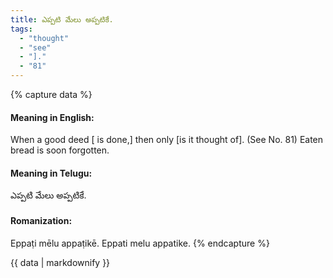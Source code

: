 ```yaml
---
title: ఎప్పటి మేలు అప్పటికే.
tags:
  - "thought"
  - "see"
  - "]."
  - "81"
---
```


{% capture data %}
#### Meaning in English:
When a good deed [ is done,] then only [is it thought of].
(See No. 81)
Eaten bread is soon forgotten.

#### Meaning in Telugu:
ఎప్పటి మేలు అప్పటికే.

#### Romanization:
Eppaṭi mēlu appaṭikē.
Eppati melu appatike.
{% endcapture %}

{{ data | markdownify }}

